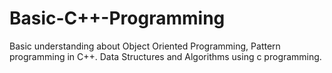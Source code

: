 # Basic-C++-Programming
Basic understanding about Object Oriented Programming, Pattern programming in C++. Data Structures and Algorithms using c programming.
